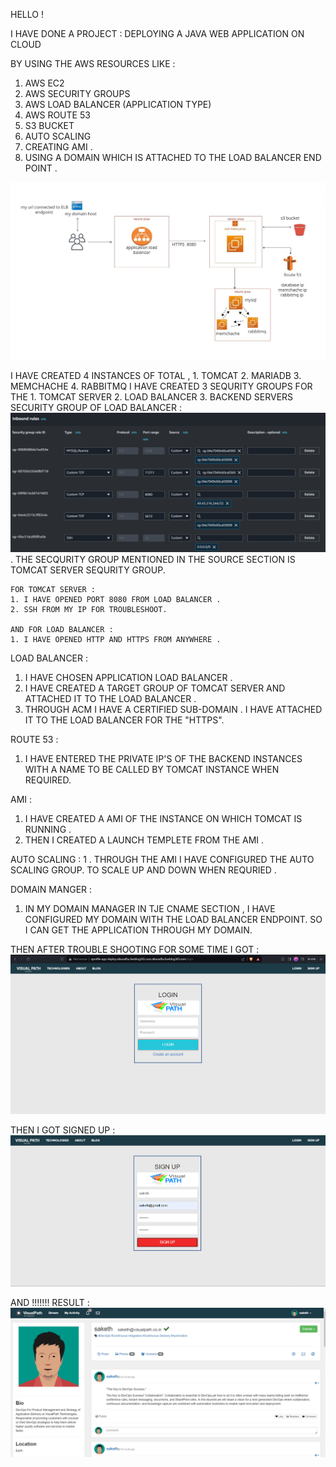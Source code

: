 HELLO !

I HAVE DONE A PROJECT :  DEPLOYING A JAVA WEB APPLICATION ON CLOUD

 BY USING THE AWS RESOURCES LIKE :

1. AWS EC2
2. AWS SECURITY GROUPS
3. AWS LOAD BALANCER (APPLICATION TYPE)
4. AWS ROUTE 53 
5. S3 BUCKET 
6. AUTO SCALING 
7. CREATING AMI .
8. USING A DOMAIN WHICH IS ATTACHED TO THE LOAD BALANCER END POINT .

![AWS project ARCHITECTURE](/images/aws-project.png)

 I HAVE CREATED 4 INSTANCES OF TOTAL ,
    1. TOMCAT 
    2. MARIADB 
    3. MEMCHACHE
    4. RABBITMQ
I HAVE CREATED 3 SEQURITY GROUPS FOR THE
    1. TOMCAT SERVER
    2. LOAD BALANCER
    3. BACKEND SERVERS 
    SECURITY GROUP OF LOAD BALANCER : ![SECURITY GROUP OF LOAD BALANCER ](</images/Screenshot 2024-02-08 161342.png>).
    THE SECQURITY GROUP MENTIONED IN THE SOURCE SECTION IS TOMCAT SERVER SEQURITY GROUP. 

    FOR TOMCAT SERVER :
    1. I HAVE OPENED PORT 8080 FROM LOAD BALANCER .
    2. SSH FROM MY IP FOR TROUBLESHOOT.

    AND FOR LOAD BALANCER :
    1. I HAVE OPENED HTTP AND HTTPS FROM ANYWHERE .

LOAD BALANCER :
  1. I HAVE CHOSEN APPLICATION LOAD BALANCER .
  2. I HAVE CREATED A TARGET GROUP OF TOMCAT SERVER AND ATTACHED IT TO THE LOAD BALANCER .
  3. THROUGH ACM I HAVE A CERTIFIED SUB-DOMAIN . I HAVE  ATTACHED IT TO THE LOAD BALANCER FOR THE "HTTPS".

ROUTE 53 :
  1. I HAVE ENTERED THE PRIVATE IP'S OF THE BACKEND INSTANCES  WITH A  NAME  TO BE CALLED BY TOMCAT INSTANCE WHEN REQUIRED. 

AMI : 
 1. I HAVE CREATED  A AMI OF THE INSTANCE  ON WHICH TOMCAT IS RUNNING .
 2. THEN I CREATED A LAUNCH TEMPLETE FROM THE AMI . 

AUTO SCALING :
 1 . THROUGH THE AMI I HAVE CONFIGURED THE AUTO SCALING GROUP. TO SCALE UP AND DOWN WHEN REQURIED . 

DOMAIN MANGER :
1. IN MY DOMAIN MANAGER IN TJE CNAME SECTION , I HAVE CONFIGURED MY DOMAIN WITH THE LOAD BALANCER ENDPOINT. SO I CAN GET THE APPLICATION THROUGH MY DOMAIN.   

THEN AFTER TROUBLE SHOOTING FOR SOME TIME I GOT :
  ![LOGIN PAGE](</images/Screenshot 2024-02-10 132118.png>)

THEN I GOT SIGNED UP :
 ![SIGN UP PAGE ](</images/Screenshot 2024-02-08 162325.png>)

AND !!!!!!! RESULT :
![PROFILE PAGE ](</images/Screenshot 2024-02-08 162259.png>)

